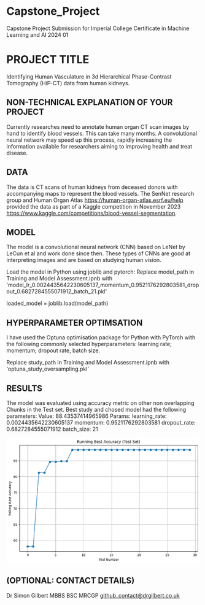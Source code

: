 # Capstone_Project
Capstone Project Submission for Imperial College Certificate in Machine Learning and AI 2024 01

# PROJECT TITLE 
Identifying Human Vasculature in 3d Hierarchical Phase-Contrast Tomography (HiP-CT) data from human kidneys.

## NON-TECHNICAL EXPLANATION OF YOUR PROJECT
Currently researches need to annotate human organ CT scan images by hand to identify blood vessels. This can take many months. A convolutional neural network may speed up this process, rapidly increasing the information available for researchers aiming to improving health and treat disease.

## DATA
The data is CT scans of human kidneys from deceased donors with accompanying maps to represent the blood vessels. The SenNet research group and Human Organ Atlas https://human-organ-atlas.esrf.eu/help provided the data as part of a Kaggle competition in November 2023 https://www.kaggle.com/competitions/blood-vessel-segmentation.   

## MODEL 
The model is a convolutional neural network (CNN) based on LeNet by LeCun et al and work done since then. These types of CNNs are good at interpreting images and are based on studying human vision.

Load the model in Python using joblib and pytorch:
Replace model_path in Training and Model Assessment.ipnb with 'model_lr_0.0024435642230605137_momentum_0.9521176292803581_dropout_0.6827284555071912_batch_21.pkl'

loaded_model = joblib.load(model_path)


## HYPERPARAMETER OPTIMSATION
I have used the Optuna optimisation package for Python with PyTorch with the following commonly selected hyperparameters:
learning rate; momentum; dropout rate, batch size. 

Replace study_path in Training and Model Assessment.ipnb with 'optuna_study_oversampling.pkl'

## RESULTS
The model was evaluated using accuracy metric on other non overlapping Chunks in the Test set.
Best study and chosed model had the following parameters:
Value: 88.43537414965986
 Params: 
    learning_rate: 0.0024435642230605137
    momentum: 0.9521176292803581
    dropout_rate: 0.6827284555071912
    batch_size: 21
    
![Running Best Accuracy](RunningBestAccuracy.png)


## (OPTIONAL: CONTACT DETAILS)
Dr Simon Gilbert MBBS BSC MRCGP
github_contact@drgilbert.co.uk

